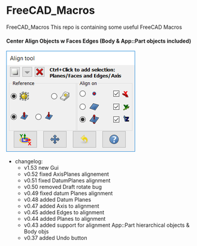 # FreeCAD_Macros
FreeCAD_Macros
This repo is containing some useful FreeCAD Macros

#### Center Align Objects w Faces Edges (Body & App::Part objects included)
![Center Align Gui](alignment-tool.png?raw=true "Center Align Gui")

- changelog:
  - v1.53 new Gui
  - v0.52 fixed AxisPlanes alignement
  - v0.51 fixed DatumPlanes alignment
  - v0.50 removed Draft rotate bug
  - v0.49 fixed datum Planes alignment
  - v0.48 added Datum Planes
  - v0.47 added Axis to alignment
  - v0.45 added Edges to alignment
  - v0.44 added Planes to alignment
  - v0.43 added support for alignment App::Part hierarchical objects & Body objs
  - v0.37 added Undo button


